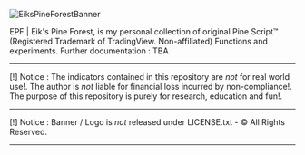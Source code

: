 ![EiksPineForestBanner](https://github.com/user-attachments/assets/b19aae72-f343-4b54-80b5-5b118b728930)

EPF | Eik's Pine Forest, is my personal collection of original Pine Script™ (Registered Trademark of TradingView. Non-affiliated) Functions and experiments. 
Further documentation : TBA
_______________________________________________________________________________________
[!] Notice : The indicators contained in this repository are *not* for real world use!.
             The author is *not* liable for financial loss incurred by non-compliance!.
             The purpose of this repository is purely for research, education and fun!.
_______________________________________________________________________________________
[!] Notice : Banner / Logo is *not* released under LICENSE.txt - © All Rights Reserved.
_______________________________________________________________________________________
